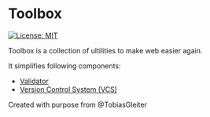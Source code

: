 # Toolbox

[![License: MIT](https://img.shields.io/badge/License-MIT-yellow.svg)](https://opensource.org/licenses/MIT)

Toolbox is a collection of ultilities to make web easier again.

It simplifies following components:

- [Validator](/validator/validator.go)
- [Version Control System (VCS)](/vcs/vcs.go)

Created with purpose from @TobiasGleiter

